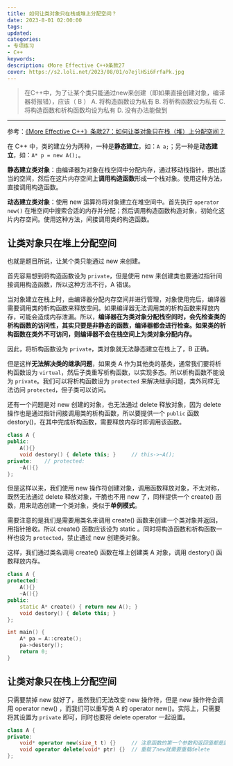 ```yaml
---
title: 如何让类对象只在栈或堆上分配空间？
date: 2023-8-01 02:00:00
tags:
updated:
categories:
- 专项练习
- C++
keywords:
description: 《More Effective C++》条款27
cover: https://s2.loli.net/2023/08/01/o7ejlHSi6FrfaPk.jpg
--- 
```


> 在C++中，为了让某个类只能通过new来创建（即如果直接创建对象，编译器将报错），应该（ B ）
> A. 将构造函数设为私有
> B. 将析构函数设为私有
> C. 将构造函数和析构函数均设为私有
> D. 没有办法能做到

--- 

参考：[《More Effective C++》条款27：如何让类对象只在栈（堆）上分配空间？](https://blog.csdn.net/hxz_qlh/article/details/13135433)

在 C++ 中，类的建立分为两种，一种是**静态建立**，如：`A a;`；另一种是**动态建立**，如：`A* p = new A();`。

**静态建立类对象**：由编译器为对象在栈空间中分配内存，通过移动栈指针，挪出适当的空间，然后在这片内存空间上**调用构造函数**形成一个栈对象。使用这种方法，直接调用构造函数。

**动态建立类对象**：使用 new 运算符将对象建立在堆空间中。首先执行 `operator new()` 在堆空间中搜索合适的内存并分配；然后调用构造函数构造对象，初始化这片内存空间。使用这种方法，间接调用类的构造函数。


## 让类对象只在堆上分配空间

也就是题目所说，让某个类只能通过 new 来创建。

首先容易想到将构造函数设为 `private`，但是使用 new 来创建类也要通过指针间接调用构造函数，所以这种方法不行，A 错误。

当对象建立在栈上时，由编译器分配内存空间并进行管理，对象使用完后，编译器需要调用类的析构函数来释放空间。如果编译器无法调用类的析构函数来释放内存，可能会造成内存泄漏。所以，**编译器在为类对象分配栈空间时，会先检查类的析构函数的访问性，其实只要是非静态的函数，编译器都会进行检查。如果类的析构函数在类外不可访问，则编译器不会在栈空间上为类对象分配内存。**

因此，将析构函数设为 `private`，类对象就无法静态建立在栈上了，B 正确。

但是这样**无法解决类的继承问题**，如果类 A 作为其他类的基类，通常我们要将析构函数设为 `virtual`，然后子类重写析构函数，以实现多态。所以析构函数不能设为 `private`。我们可以将析构函数设为 `protected` 来解决继承问题，类外同样无法访问 `protected`，但子类可以访问。

还有一个问题是对 new 创建的对象，也无法通过 delete 释放对象，因为 delete 操作也是通过指针间接调用类的析构函数，所以要提供一个 `public` 函数 destory()，在其中完成析构函数，需要释放内存时即调用该函数。

``` C++
class A {
public:
    A(){}
    void destory() { delete this; }     // this->~A();
private:    // protected:
    ~A(){}
};
```

但是这样以来，我们使用 new 操作符创建对象，调用函数释放对象，不太对称，既然无法通过 delete 释放对象，干脆也不用 new 了，同样提供一个 create() 函数，用来动态创建一个类对象，类似于**单例模式**。

需要注意的是我们是需要用类名来调用 create() 函数来创建一个类对象并返回，用指针接收。所以 create() 函数应该设为 static 。同时将构造函数和析构函数一样也设为 `protected`，禁止通过 new 创建类对象。 

这样，我们通过类名调用 create() 函数在堆上创建类 A 对象，调用 destory() 函数释放内存。

``` C++
class A {
protected:
    A(){}
    ~A(){}
public:
    static A* create() { return new A(); }
    void destory() { delete this; }
};

int main() {
	A* pa = A::create();
	pa->destory();
	return 0;
}
```

## 让类对象只在栈上分配空间

只需要禁掉 new 就好了，虽然我们无法改变 new 操作符，但是 new 操作符会调用 operator new() ，而我们可以重写类 A 的 operator new()。实际上，只需要将其设置为 `private` 即可，同时也要将 delete operator 一起设置。

``` C++
class A {
private:
    void* operator new(size_t t) {}     // 注意函数的第一个参数和返回值都是固定的
    void operator delete(void* ptr) {}  // 重载了new就需要重载delete
};
```